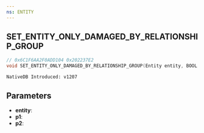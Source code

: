 ```yaml
---
ns: ENTITY
---
```

## SET_ENTITY_ONLY_DAMAGED_BY_RELATIONSHIP_GROUP

```c
// 0x6C1F6AA2F0ADD104 0x202237E2
void SET_ENTITY_ONLY_DAMAGED_BY_RELATIONSHIP_GROUP(Entity entity, BOOL p1, Any p2);
```

```
NativeDB Introduced: v1207
```

## Parameters
* **entity**:
* **p1**:
* **p2**:
